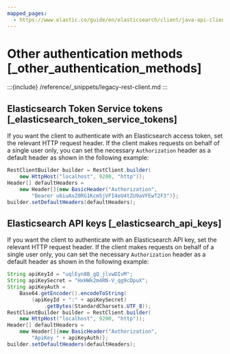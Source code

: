 ```yaml
---
mapped_pages:
  - https://www.elastic.co/guide/en/elasticsearch/client/java-api-client/current/_other_authentication_methods.html
---
```


# Other authentication methods [_other_authentication_methods]

:::{include} /reference/_snippets/legacy-rest-client.md
:::

## Elasticsearch Token Service tokens [_elasticsearch_token_service_tokens]

If you want the client to authenticate with an Elasticsearch access token, set the relevant HTTP request header. If the client makes requests on behalf of a single user only, you can set the necessary `Authorization` header as a default header as shown in the following example:

```java
RestClientBuilder builder = RestClient.builder(
    new HttpHost("localhost", 9200, "http"));
Header[] defaultHeaders =
    new Header[]{new BasicHeader("Authorization",
        "Bearer u6iuAxZ0RG1Kcm5jVFI4eU4tZU9aVFEwT2F3")};
builder.setDefaultHeaders(defaultHeaders);
```


## Elasticsearch API keys [_elasticsearch_api_keys]

If you want the client to authenticate with an Elasticsearch API key, set the relevant HTTP request header. If the client makes requests on behalf of a single user only, you can set the necessary `Authorization` header as a default header as shown in the following example:

```java
String apiKeyId = "uqlEyn8B_gQ_jlvwDIvM";
String apiKeySecret = "HxHWk2m4RN-V_qg9cDpuX";
String apiKeyAuth =
    Base64.getEncoder().encodeToString(
        (apiKeyId + ":" + apiKeySecret)
            .getBytes(StandardCharsets.UTF_8));
RestClientBuilder builder = RestClient.builder(
    new HttpHost("localhost", 9200, "http"));
Header[] defaultHeaders =
    new Header[]{new BasicHeader("Authorization",
        "ApiKey " + apiKeyAuth)};
builder.setDefaultHeaders(defaultHeaders);
```


